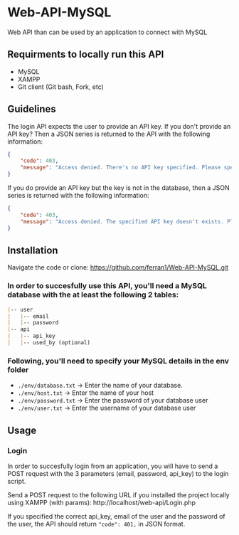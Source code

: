 # Web-API-MySQL
Web API than can be used by an application to connect with MySQL

## Requirments to locally run this API
* MySQL 
* XAMPP
* Git client (Git bash, Fork, etc)

## Guidelines
The login API expects the user to provide an API key.
If you don't provide an API key? Then a JSON series is returned to the API with the following information:
```JSON
{
    "code": 403,
    "message": "Access denied. There's no API key specified. Please specify an API key."
}
``` 
If you do provide an API key but the key is not in the database, then a JSON series is returned with the following information: 
```JSON
{
    "code": 403,
    "message": "Access denied. The specified API key doesn't exists. Please specify a valid API key."
}
```

## Installation
Navigate the code or clone:
https://github.com/ferran1/Web-API-MySQL.git

### In order to succesfully use this API, you'll need a MySQL database with the at least the following 2 tables:

```markdown
|-- user
|   |-- email 
|   |-- password
|-- api
|   |-- api_key
|   |-- used_by (optional)
```

### Following, you'll need to specify your MySQL details in the env folder
* `./env/database.txt` -> Enter the name of your database.
* `./env/host.txt` -> Enter the name of your host
* `./env/password.txt` -> Enter the password of your database user
* `./env/user.txt` -> Enter the username of your database user

## Usage

### Login
In order to succesfully login from an application, you will have to send a POST request with the 3 parameters (email, password, api_key) to the login script.

Send a POST request to the following URL if you installed the project locally using XAMPP (with params):
http://localhost/web-api/Login.php

If you specified the correct api_key, email of the user and the password of the user, the API should return `"code": 401,` in JSON format.
